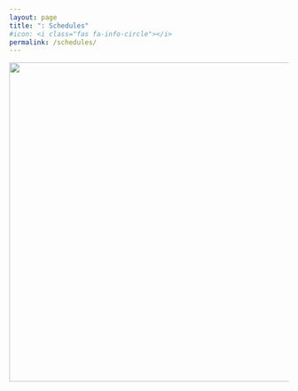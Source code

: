 ```yaml
---
layout: page
title: ": Schedules"
#icon: <i class="fas fa-info-circle"></i>
permalink: /schedules/
---
```


<img src="{{ site.baseurl }}/assets/imgs/schedule.png" style="width: 60vw">
